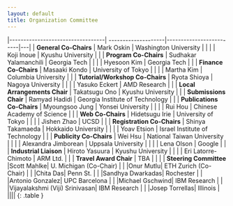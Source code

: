 ```yaml
---
layout: default
title: Organization Committee
---
```


|----------------------------------| --------------------|-------------------------|---|
| **General Co-Chairs**                | Mark Oskin     | Washington University            |   |
|                                      | Koji Inoue       | Kyushu University            |   |
| **Program Co-Chairs**                | Sudhakar Yalamanchili          | Georgia Tech          |   |
|                                      | Hyesoon Kim     | Georgia Tech                     |   |
| **Finance Co-Chairs**                | Masaaki Kondo       | University of Tokyo            |   |
|                                      | Martha Kim     | Columbia University                     |   |
| **Tutorial/Workshop Co-Chairs**      | Ryota Shioya       | Nagoya University                |   |
|                                      | Yasuko Eckert | AMD Research                 |   |
| **Local Arrangements Chair**         | Takatsugu Ono     | Kyushu University                 |   |
| **Submissions Chair**            | Ramyad Hadidi       | Georgia Institute of Technology                     |   |
| **Publications Co-Chairs**               | Myoungsoo Jung       | Yonsei University       |   |
|                                      | Rui Hou | Chinese Academy of Science                  |   |
| **Web Co-Chairs**                        | Hidetsugu Irie | University of Tokyo |   |
|                                      | Jishen Zhao | UCSD                  |   |
| **Registration Co-Chairs**               | Shinya Takamaeda       | Hokkaido University      |   |
|                                      | Yoav Etsion | Israel Institute of Technology                  |   |
| **Publicity Co-Chairs**                  | Wei Hsu      | National Taiwan University            |   |
|                                      | Alexandra Jimborean | Uppsala University                 |   |
|                                      | Lena Olson | Google |   |
| **Industrial Liaison**               | Hiroto Yasuura | Kyushu University                |   | 
|                                      | Eri Latorre-Chimoto        | ARM Ltd.              |   |
| **Travel Award Chair**  | TBA     |     |   |
| **Steering Committee**  |Scott Mahlke|  U. Michigan (Co-Chair) |
|   |Onur Mutlu|  ETH Zurich (Co-Chair) |
|   |Chita Das|  Penn St. |
|   |Sandhya Dwarkadas|  Rochester |
|   |Antonio Gonzalez|  UPC Barcelona |
|   |Michael Gschwind|  IBM Research |
|   |Vijayalakshmi (Viji) Srinivasan|  IBM Research | 
|   |Josep Torrellas|  Illinois |
||||
{: .table } 
